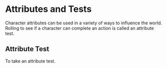 # Attributes and Tests

Character attributes can be used in a variety of ways to influence the world. Rolling to see if a character can complete an action
is called an attribute test. 

## Attribute Test
To take an attribute test.